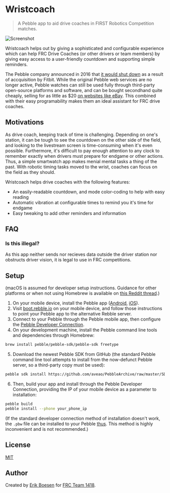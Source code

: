 # Wristcoach
> A Pebble app to aid drive coaches in FIRST Robotics Competition matches.

![Screenshot](screenshot.png)

Wristcoach helps out by giving a sophisticated and configurable experience which can help FRC Drive Coaches (or other drivers or team members) by giving easy access to a user-friendly countdown and supporting simple reminders.

The Pebble company announced in 2016 that [it would shut down](https://techcrunch.com/2016/12/07/pebble-confirms-its-shutting-down-devs-and-software-going-to-fitbit/) as a result of accquisition by Fitbit. While the original Pebble web services are no longer active, Pebble watches can still be used fully through third-party open-source platforms and software, and can be bought secondhand quite cheaply, selling for as little as $20 [on websites like eBay](https://www.ebay.com/sch/i.html?_nkw=pebble+watch&_sop=15). This combined with their easy programability makes them an ideal assistant for FRC drive coaches.

## Motivations
As drive coach, keeping track of time is challenging. Depending on one's station, it can be tough to see the countdown on the other side of the field, and looking to the livestream screen is time-consuming when it's even possible. Furthermore, it's difficult to pay enough attention to any clock to remember exactly when drivers must prepare for endgame or other actions. Thus, a simple smartwatch app makes menial mental tasks a thing of the past. With robotic timing tasks moved to the wrist, coaches can focus on the field as they should.

Wristcoach helps drive coaches with the following features:
* An easily-readable countdown, and mode color-coding to help with easy reading
* Automatic vibration at configurable times to remind you it's time for endgame
* Easy tweaking to add other reminders and information

## FAQ
### Is this illegal?
As this app neither sends nor recieves data outside the driver station nor obstructs driver vision, it is legal to use in FRC competitions.

## Setup
(macOS is assumed for developer setup instructions. Guidance for other platforms or when not using Homebrew is available on [this Reddit thread](https://www.reddit.com/r/pebble/comments/9i9aqy/developing_for_pebble_without_cloudpebble_windows).)

1. On your mobile device, install the Pebble app ([Android](https://play.google.com/store/apps/details?id=com.getpebble.android.basalt), [iOS](https://itunes.apple.com/us/app/pebble/id957997620)).
2. Visit [boot.rebble.io](https://boot.rebble.io) on your mobile device, and follow those instructions to point your Pebble app to the alternative Rebble server.
3. Connect to your Pebble through the Pebble mobile app, then configure the [Pebble Developer Connection](https://developer.rebble.io/developer.pebble.com/guides/tools-and-resources/developer-connection/index.html).
4. On your development machine, install the Pebble command line tools and dependencies through Homebrew:
```sh
brew install pebble/pebble-sdk/pebble-sdk freetype
```
5. Download the newest Pebble SDK from GitHub (the standard Pebble command line tool attempts to install from the now-defunct Pebble server, so a third-party copy must be used):
```sh
pebble sdk install https://github.com/aveao/PebbleArchive/raw/master/SDKCores/sdk-core-4.3.tar.bz2
```
6. Then, build your app and install through the Pebble Developer Connection, providing the IP of your mobile device as a parameter to installation:
```sh
pebble build
pebble install --phone your_phone_ip
```

(If the standard developer connection method of installation doesn't work, the `.pbw` file can be installed to your Pebble [thus](https://www.youtube.com/watch?v=rTqPyec6EBo). This method is highly inconvenient and is not recommended.)

## License
[MIT](LICENSE)
## Author
Created by [Erik Boesen](https://github.com/ErikBoesen) for [FRC Team 1418](https://github.com/frc1418).
